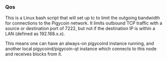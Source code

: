### Qos ###

This is a Linux bash script that will set up tc to limit the outgoing bandwidth for connections to the Pigycoin network. It limits outbound TCP traffic with a source or destination port of 7222, but not if the destination IP is within a LAN (defined as 192.168.x.x).

This means one can have an always-on pigycoind instance running, and another local pigycoind/pigycoin-qt instance which connects to this node and receives blocks from it.
